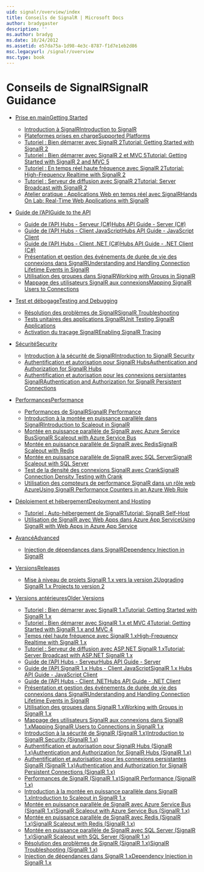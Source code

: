 ```yaml
---
uid: signalr/overview/index
title: Conseils de SignalR | Microsoft Docs
author: bradygaster
description: ''
ms.author: bradyg
ms.date: 10/24/2012
ms.assetid: e57da75a-1d98-4e3c-8787-f1d7e1eb2d86
msc.legacyurl: /signalr/overview
msc.type: book
---
```

<a name="signalr-guidance"></a><span data-ttu-id="8c0ce-102">Conseils de SignalR</span><span class="sxs-lookup"><span data-stu-id="8c0ce-102">SignalR Guidance</span></span>
====================
- [<span data-ttu-id="8c0ce-103">Prise en main</span><span class="sxs-lookup"><span data-stu-id="8c0ce-103">Getting Started</span></span>](getting-started/index.md)

    - [<span data-ttu-id="8c0ce-104">Introduction à SignalR</span><span class="sxs-lookup"><span data-stu-id="8c0ce-104">Introduction to SignalR</span></span>](getting-started/introduction-to-signalr.md)
    - [<span data-ttu-id="8c0ce-105">Plateformes prises en charge</span><span class="sxs-lookup"><span data-stu-id="8c0ce-105">Supported Platforms</span></span>](getting-started/supported-platforms.md)
    - [<span data-ttu-id="8c0ce-106">Tutoriel : Bien démarrer avec SignalR 2</span><span class="sxs-lookup"><span data-stu-id="8c0ce-106">Tutorial: Getting Started with SignalR 2</span></span>](getting-started/tutorial-getting-started-with-signalr.md)
    - [<span data-ttu-id="8c0ce-107">Tutoriel : Bien démarrer avec SignalR 2 et MVC 5</span><span class="sxs-lookup"><span data-stu-id="8c0ce-107">Tutorial: Getting Started with SignalR 2 and MVC 5</span></span>](getting-started/tutorial-getting-started-with-signalr-and-mvc.md)
    - [<span data-ttu-id="8c0ce-108">Tutoriel : En temps réel haute fréquence avec SignalR 2</span><span class="sxs-lookup"><span data-stu-id="8c0ce-108">Tutorial: High-Frequency Realtime with SignalR 2</span></span>](getting-started/tutorial-high-frequency-realtime-with-signalr.md)
    - [<span data-ttu-id="8c0ce-109">Tutoriel : Serveur de diffusion avec SignalR 2</span><span class="sxs-lookup"><span data-stu-id="8c0ce-109">Tutorial: Server Broadcast with SignalR 2</span></span>](getting-started/tutorial-server-broadcast-with-signalr.md)
    - [<span data-ttu-id="8c0ce-110">Atelier pratique : Applications Web en temps réel avec SignalR</span><span class="sxs-lookup"><span data-stu-id="8c0ce-110">Hands On Lab: Real-Time Web Applications with SignalR</span></span>](getting-started/real-time-web-applications-with-signalr.md)
- [<span data-ttu-id="8c0ce-111">Guide de l’API</span><span class="sxs-lookup"><span data-stu-id="8c0ce-111">Guide to the API</span></span>](guide-to-the-api/index.md)

    - [<span data-ttu-id="8c0ce-112">Guide de l’API Hubs - Serveur (C#)</span><span class="sxs-lookup"><span data-stu-id="8c0ce-112">Hubs API Guide - Server (C#)</span></span>](guide-to-the-api/hubs-api-guide-server.md)
    - [<span data-ttu-id="8c0ce-113">Guide de l’API Hubs - Client JavaScript</span><span class="sxs-lookup"><span data-stu-id="8c0ce-113">Hubs API Guide - JavaScript Client</span></span>](guide-to-the-api/hubs-api-guide-javascript-client.md)
    - [<span data-ttu-id="8c0ce-114">Guide de l’API Hubs - Client .NET (C#)</span><span class="sxs-lookup"><span data-stu-id="8c0ce-114">Hubs API Guide - .NET Client (C#)</span></span>](guide-to-the-api/hubs-api-guide-net-client.md)
    - [<span data-ttu-id="8c0ce-115">Présentation et gestion des événements de durée de vie des connexions dans SignalR</span><span class="sxs-lookup"><span data-stu-id="8c0ce-115">Understanding and Handling Connection Lifetime Events in SignalR</span></span>](guide-to-the-api/handling-connection-lifetime-events.md)
    - [<span data-ttu-id="8c0ce-116">Utilisation des groupes dans SignalR</span><span class="sxs-lookup"><span data-stu-id="8c0ce-116">Working with Groups in SignalR</span></span>](guide-to-the-api/working-with-groups.md)
    - [<span data-ttu-id="8c0ce-117">Mappage des utilisateurs SignalR aux connexions</span><span class="sxs-lookup"><span data-stu-id="8c0ce-117">Mapping SignalR Users to Connections</span></span>](guide-to-the-api/mapping-users-to-connections.md)
- [<span data-ttu-id="8c0ce-118">Test et débogage</span><span class="sxs-lookup"><span data-stu-id="8c0ce-118">Testing and Debugging</span></span>](testing-and-debugging/index.md)

    - [<span data-ttu-id="8c0ce-119">Résolution des problèmes de SignalR</span><span class="sxs-lookup"><span data-stu-id="8c0ce-119">SignalR Troubleshooting</span></span>](testing-and-debugging/troubleshooting.md)
    - [<span data-ttu-id="8c0ce-120">Tests unitaires des applications SignalR</span><span class="sxs-lookup"><span data-stu-id="8c0ce-120">Unit Testing SignalR Applications</span></span>](testing-and-debugging/unit-testing-signalr-applications.md)
    - [<span data-ttu-id="8c0ce-121">Activation du traçage SignalR</span><span class="sxs-lookup"><span data-stu-id="8c0ce-121">Enabling SignalR Tracing</span></span>](testing-and-debugging/enabling-signalr-tracing.md)
- [<span data-ttu-id="8c0ce-122">Sécurité</span><span class="sxs-lookup"><span data-stu-id="8c0ce-122">Security</span></span>](security/index.md)

    - [<span data-ttu-id="8c0ce-123">Introduction à la sécurité de SignalR</span><span class="sxs-lookup"><span data-stu-id="8c0ce-123">Introduction to SignalR Security</span></span>](security/introduction-to-security.md)
    - [<span data-ttu-id="8c0ce-124">Authentification et autorisation pour SignalR Hubs</span><span class="sxs-lookup"><span data-stu-id="8c0ce-124">Authentication and Authorization for SignalR Hubs</span></span>](security/hub-authorization.md)
    - [<span data-ttu-id="8c0ce-125">Authentification et autorisation pour les connexions persistantes SignalR</span><span class="sxs-lookup"><span data-stu-id="8c0ce-125">Authentication and Authorization for SignalR Persistent Connections</span></span>](security/persistent-connection-authorization.md)
- [<span data-ttu-id="8c0ce-126">Performances</span><span class="sxs-lookup"><span data-stu-id="8c0ce-126">Performance</span></span>](performance/index.md)

    - [<span data-ttu-id="8c0ce-127">Performances de SignalR</span><span class="sxs-lookup"><span data-stu-id="8c0ce-127">SignalR Performance</span></span>](performance/signalr-performance.md)
    - [<span data-ttu-id="8c0ce-128">Introduction à la montée en puissance parallèle dans SignalR</span><span class="sxs-lookup"><span data-stu-id="8c0ce-128">Introduction to Scaleout in SignalR</span></span>](performance/scaleout-in-signalr.md)
    - [<span data-ttu-id="8c0ce-129">Montée en puissance parallèle de SignalR avec Azure Service Bus</span><span class="sxs-lookup"><span data-stu-id="8c0ce-129">SignalR Scaleout with Azure Service Bus</span></span>](performance/scaleout-with-windows-azure-service-bus.md)
    - [<span data-ttu-id="8c0ce-130">Montée en puissance parallèle de SignalR avec Redis</span><span class="sxs-lookup"><span data-stu-id="8c0ce-130">SignalR Scaleout with Redis</span></span>](performance/scaleout-with-redis.md)
    - [<span data-ttu-id="8c0ce-131">Montée en puissance parallèle de SignalR avec SQL Server</span><span class="sxs-lookup"><span data-stu-id="8c0ce-131">SignalR Scaleout with SQL Server</span></span>](performance/scaleout-with-sql-server.md)
    - [<span data-ttu-id="8c0ce-132">Test de la densité des connexions SignalR avec Crank</span><span class="sxs-lookup"><span data-stu-id="8c0ce-132">SignalR Connection Density Testing with Crank</span></span>](performance/signalr-connection-density-testing-with-crank.md)
    - [<span data-ttu-id="8c0ce-133">Utilisation des compteurs de performance SignalR dans un rôle web Azure</span><span class="sxs-lookup"><span data-stu-id="8c0ce-133">Using SignalR Performance Counters in an Azure Web Role</span></span>](performance/using-signalr-performance-counters-in-an-azure-web-role.md)
- [<span data-ttu-id="8c0ce-134">Déploiement et hébergement</span><span class="sxs-lookup"><span data-stu-id="8c0ce-134">Deployment and Hosting</span></span>](deployment/index.md)

    - [<span data-ttu-id="8c0ce-135">Tutoriel : Auto-hébergement de SignalR</span><span class="sxs-lookup"><span data-stu-id="8c0ce-135">Tutorial: SignalR Self-Host</span></span>](deployment/tutorial-signalr-self-host.md)
    - [<span data-ttu-id="8c0ce-136">Utilisation de SignalR avec Web Apps dans Azure App Service</span><span class="sxs-lookup"><span data-stu-id="8c0ce-136">Using SignalR with Web Apps in Azure App Service</span></span>](deployment/using-signalr-with-azure-web-sites.md)
- [<span data-ttu-id="8c0ce-137">Avancé</span><span class="sxs-lookup"><span data-stu-id="8c0ce-137">Advanced</span></span>](advanced/index.md)

    - [<span data-ttu-id="8c0ce-138">Injection de dépendances dans SignalR</span><span class="sxs-lookup"><span data-stu-id="8c0ce-138">Dependency Injection in SignalR</span></span>](advanced/dependency-injection.md)
- [<span data-ttu-id="8c0ce-139">Versions</span><span class="sxs-lookup"><span data-stu-id="8c0ce-139">Releases</span></span>](releases/index.md)

    - [<span data-ttu-id="8c0ce-140">Mise à niveau de projets SignalR 1.x vers la version 2</span><span class="sxs-lookup"><span data-stu-id="8c0ce-140">Upgrading SignalR 1.x Projects to version 2</span></span>](releases/upgrading-signalr-1x-projects-to-20.md)
- [<span data-ttu-id="8c0ce-141">Versions antérieures</span><span class="sxs-lookup"><span data-stu-id="8c0ce-141">Older Versions</span></span>](older-versions/index.md)

    - [<span data-ttu-id="8c0ce-142">Tutoriel : Bien démarrer avec SignalR 1.x</span><span class="sxs-lookup"><span data-stu-id="8c0ce-142">Tutorial: Getting Started with SignalR 1.x</span></span>](older-versions/tutorial-getting-started-with-signalr.md)
    - [<span data-ttu-id="8c0ce-143">Tutoriel : Bien démarrer avec SignalR 1.x et MVC 4</span><span class="sxs-lookup"><span data-stu-id="8c0ce-143">Tutorial: Getting Started with SignalR 1.x and MVC 4</span></span>](older-versions/tutorial-getting-started-with-signalr-and-mvc-4.md)
    - [<span data-ttu-id="8c0ce-144">Temps réel haute fréquence avec SignalR 1.x</span><span class="sxs-lookup"><span data-stu-id="8c0ce-144">High-Frequency Realtime with SignalR 1.x</span></span>](older-versions/tutorial-high-frequency-realtime-with-signalr.md)
    - [<span data-ttu-id="8c0ce-145">Tutoriel : Serveur de diffusion avec ASP.NET SignalR 1.x</span><span class="sxs-lookup"><span data-stu-id="8c0ce-145">Tutorial: Server Broadcast with ASP.NET SignalR 1.x</span></span>](older-versions/tutorial-server-broadcast-with-aspnet-signalr.md)
    - [<span data-ttu-id="8c0ce-146">Guide de l’API Hubs - Serveur</span><span class="sxs-lookup"><span data-stu-id="8c0ce-146">Hubs API Guide - Server</span></span>](older-versions/signalr-1x-hubs-api-guide-server.md)
    - [<span data-ttu-id="8c0ce-147">Guide de l’API SignalR 1.x Hubs - Client JavaScript</span><span class="sxs-lookup"><span data-stu-id="8c0ce-147">SignalR 1.x Hubs API Guide - JavaScript Client</span></span>](older-versions/signalr-1x-hubs-api-guide-javascript-client.md)
    - [<span data-ttu-id="8c0ce-148">Guide de l’API Hubs - Client .NET</span><span class="sxs-lookup"><span data-stu-id="8c0ce-148">Hubs API Guide - .NET Client</span></span>](older-versions/signalr-1x-hubs-api-guide-net-client.md)
    - [<span data-ttu-id="8c0ce-149">Présentation et gestion des événements de durée de vie des connexions dans SignalR</span><span class="sxs-lookup"><span data-stu-id="8c0ce-149">Understanding and Handling Connection Lifetime Events in SignalR</span></span>](older-versions/handling-connection-lifetime-events.md)
    - [<span data-ttu-id="8c0ce-150">Utilisation des groupes dans SignalR 1.x</span><span class="sxs-lookup"><span data-stu-id="8c0ce-150">Working with Groups in SignalR 1.x</span></span>](older-versions/working-with-groups.md)
    - [<span data-ttu-id="8c0ce-151">Mappage des utilisateurs SignalR aux connexions dans SignalR 1.x</span><span class="sxs-lookup"><span data-stu-id="8c0ce-151">Mapping SignalR Users to Connections in SignalR 1.x</span></span>](older-versions/mapping-users-to-connections.md)
    - [<span data-ttu-id="8c0ce-152">Introduction à la sécurité de SignalR (SignalR 1.x)</span><span class="sxs-lookup"><span data-stu-id="8c0ce-152">Introduction to SignalR Security (SignalR 1.x)</span></span>](older-versions/introduction-to-security.md)
    - [<span data-ttu-id="8c0ce-153">Authentification et autorisation pour SignalR Hubs (SignalR 1.x)</span><span class="sxs-lookup"><span data-stu-id="8c0ce-153">Authentication and Authorization for SignalR Hubs (SignalR 1.x)</span></span>](older-versions/hub-authorization.md)
    - [<span data-ttu-id="8c0ce-154">Authentification et autorisation pour les connexions persistantes SignalR (SignalR 1.x)</span><span class="sxs-lookup"><span data-stu-id="8c0ce-154">Authentication and Authorization for SignalR Persistent Connections (SignalR 1.x)</span></span>](older-versions/persistent-connection-authorization.md)
    - [<span data-ttu-id="8c0ce-155">Performances de SignalR (SignalR 1.x)</span><span class="sxs-lookup"><span data-stu-id="8c0ce-155">SignalR Performance (SignalR 1.x)</span></span>](older-versions/signalr-performance.md)
    - [<span data-ttu-id="8c0ce-156">Introduction à la montée en puissance parallèle dans SignalR 1.x</span><span class="sxs-lookup"><span data-stu-id="8c0ce-156">Introduction to Scaleout in SignalR 1.x</span></span>](older-versions/scaleout-in-signalr.md)
    - [<span data-ttu-id="8c0ce-157">Montée en puissance parallèle de SignalR avec Azure Service Bus (SignalR 1.x)</span><span class="sxs-lookup"><span data-stu-id="8c0ce-157">SignalR Scaleout with Azure Service Bus (SignalR 1.x)</span></span>](older-versions/scaleout-with-windows-azure-service-bus.md)
    - [<span data-ttu-id="8c0ce-158">Montée en puissance parallèle de SignalR avec Redis (SignalR 1.x)</span><span class="sxs-lookup"><span data-stu-id="8c0ce-158">SignalR Scaleout with Redis (SignalR 1.x)</span></span>](older-versions/scaleout-with-redis.md)
    - [<span data-ttu-id="8c0ce-159">Montée en puissance parallèle de SignalR avec SQL Server (SignalR 1.x)</span><span class="sxs-lookup"><span data-stu-id="8c0ce-159">SignalR Scaleout with SQL Server (SignalR 1.x)</span></span>](older-versions/scaleout-with-sql-server.md)
    - [<span data-ttu-id="8c0ce-160">Résolution des problèmes de SignalR (SignalR 1.x)</span><span class="sxs-lookup"><span data-stu-id="8c0ce-160">SignalR Troubleshooting (SignalR 1.x)</span></span>](older-versions/troubleshooting.md)
    - [<span data-ttu-id="8c0ce-161">Injection de dépendances dans SignalR 1.x</span><span class="sxs-lookup"><span data-stu-id="8c0ce-161">Dependency Injection in SignalR 1.x</span></span>](older-versions/dependency-injection.md)
